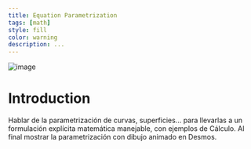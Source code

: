 ```yaml
---
title: Equation Parametrization
tags: [math]
style: fill
color: warning
description: ...
---
```


![image](./image.png)

# Introduction

Hablar de la parametrización de curvas, superficies... para llevarlas a un formulación explícita matemática manejable, con ejemplos de Cálculo. Al final mostrar la parametrización con dibujo animado en Desmos.


